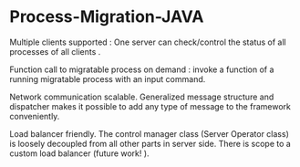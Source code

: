 # Process-Migration-JAVA

Multiple clients supported : One server can check/control the status of all processes of all clients .

Function call to migratable process on demand : invoke a function of a running migratable process with an input command.

Network communication scalable. Generalized message structure and dispatcher makes it possible to add any type of message to the framework conveniently.

Load balancer friendly. The control manager class (Server Operator class) is loosely decoupled from all other parts in server side. There is scope to a custom load balancer (future work! ).
